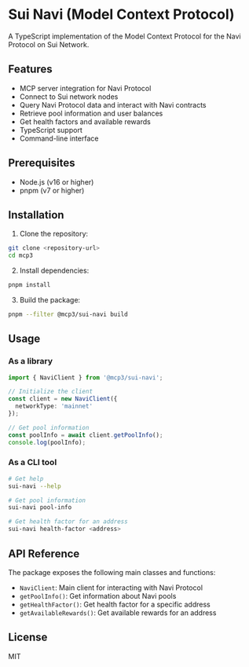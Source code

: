 # Sui Navi (Model Context Protocol)

A TypeScript implementation of the Model Context Protocol for the Navi Protocol on Sui Network.

## Features

- MCP server integration for Navi Protocol
- Connect to Sui network nodes
- Query Navi Protocol data and interact with Navi contracts
- Retrieve pool information and user balances
- Get health factors and available rewards
- TypeScript support
- Command-line interface

## Prerequisites

- Node.js (v16 or higher)
- pnpm (v7 or higher)

## Installation

1. Clone the repository:
```bash
git clone <repository-url>
cd mcp3
```

2. Install dependencies:
```bash
pnpm install
```

3. Build the package:
```bash
pnpm --filter @mcp3/sui-navi build
```

## Usage

### As a library

```typescript
import { NaviClient } from '@mcp3/sui-navi';

// Initialize the client
const client = new NaviClient({
  networkType: 'mainnet'
});

// Get pool information
const poolInfo = await client.getPoolInfo();
console.log(poolInfo);
```

### As a CLI tool

```bash
# Get help
sui-navi --help

# Get pool information
sui-navi pool-info

# Get health factor for an address
sui-navi health-factor <address>
```

## API Reference

The package exposes the following main classes and functions:

- `NaviClient`: Main client for interacting with Navi Protocol
- `getPoolInfo()`: Get information about Navi pools
- `getHealthFactor()`: Get health factor for a specific address
- `getAvailableRewards()`: Get available rewards for an address

## License

MIT

